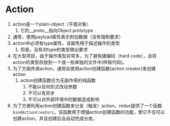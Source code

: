 # Action

1. action是一个plain-object（平面对象）
   1. 它的__proto__指向Object.prototype
2. 通常，使用payload属性表示附加数据（没有强制要求）
3. action中必须有type属性，该属性用于描述操作的类型
   1. 但是，没有对type的类型做出要求
4. 在大型项目，由于操作类型非常多，为了避免硬编码（hard code），会将action的类型存放到一个或一些单独的文件中(样板代码)。
5. 为了方面传递action，通常会使用action创建函数(action creator)来创建action
   1. action创建函数应为无副作用的纯函数
      1. 不能以任何形式改动参数
      2. 不可以有异步
      3. 不可以对外部环境中的数据造成影响
6. 为了方便利用action创建函数来分发（触发）action，redux提供了一个函数```bindActionCreators```，该函数用于增强action创建函数的功能，使它不仅可以创建action，并且创建后会自动完成分发。
